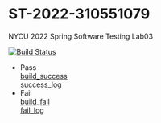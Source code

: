 # ST-2022-310551079
NYCU 2022 Spring Software Testing Lab03  

[![Build Status](https://app.travis-ci.com/yogada508/ST-2022-310551079.svg?branch=master)](https://app.travis-ci.com/yogada508/ST-2022-310551079)  

* Pass  
[build_success](./build_success.PNG)  
[success_log](./success_log.PNG)  
* Fail  
[build_fail](./build_fail.PNG)  
[fail_log](./fail_log.PNG)  